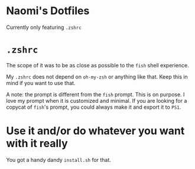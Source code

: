 # Naomi's Dotfiles

Currently only featuring `.zshrc`

# `.zshrc`

The scope of it was to be as close as possible to the `fish` shell experience.

My `.zshrc` does not depend on `oh-my-zsh` or anything like that. Keep this in mind if you want to use that.

A note: the prompt is different from the `fish` prompt. This is on purpose. I love my prompt when it is customized and minimal.
If you are looking for a copycat of `fish`'s prompt, you could always make it and export it to `PS1`.

# Use it and/or do whatever you want with it really

You got a handy dandy `install.sh` for that.
